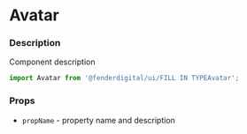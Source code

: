 # Avatar

### Description
Component description

```js
import Avatar from '@fenderdigital/ui/FILL IN TYPEAvatar';
```

### Props
* `propName` - property name and description 
